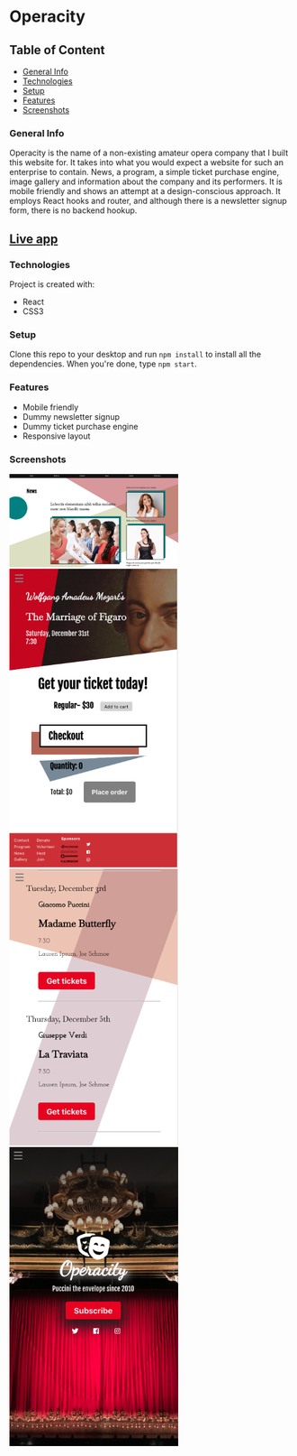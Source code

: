 # Operacity

## Table of Content
* [General Info](#general-info)
* [Technologies](#technologies)
* [Setup](#setup)
* [Features](#features)
* [Screenshots](#screenshots)

### General Info
Operacity is the name of a non-existing amateur opera company that I built this website for. It takes into what you would expect a website for such an enterprise to contain. News, a program, a simple ticket purchase engine, image gallery and information about the company and its performers. It is mobile friendly and shows an attempt at a design-conscious approach.
It employs React hooks and router, and although there is a newsletter signup form, there is no backend hookup.
## [Live app](https://operacity.benjcohen1985.now.sh/)


### Technologies
Project is created with:
* React
* CSS3

### Setup
Clone this repo to your desktop and run `npm install` to install all the dependencies. When you're done, type `npm start`.

### Features 
* Mobile friendly
* Dummy newsletter signup 
* Dummy ticket purchase engine
* Responsive layout

### Screenshots
<img src="src/Images/operacity_screenshot.png" width="300">
<img src="src/Images/operacity_screenshot2.png" width="300">
<img src="src/Images/operacity_screenshot3.png" width="300">
<img src="src/Images/operacity_screenshot4.png" width="300">






